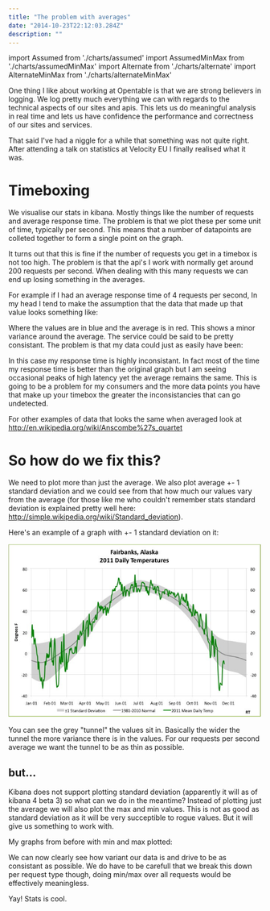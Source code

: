 ```yaml
---
title: "The problem with averages"
date: "2014-10-23T22:12:03.284Z"
description: ""
---
```


import Assumed from './charts/assumed'
import AssumedMinMax from './charts/assumedMinMax'
import Alternate from './charts/alternate'
import AlternateMinMax from './charts/alternateMinMax'

One thing I like about working at Opentable is that we are strong believers in logging. We log pretty much everything we can with regards to the technical aspects of our sites and apis. This lets us do meaningful analysis in real time and lets us have confidence the performance and correctness of our sites and services.

That said I've had a niggle for a while that something was not quite right. After attending a talk on statistics at Velocity EU I finally realised what it was.

# Timeboxing

We visualise our stats in kibana. Mostly things like the number of requests and average response time. The problem is that we plot these per some unit of time, typically per second. This means that a number of datapoints are colleted together to form a single point on the graph.

It turns out that this is fine if the number of requests you get in a timebox is not too high. The problem is that the api's I work with normally get around 200 requests per second. When dealing with this many requests we can end up losing something in the averages.

For example if I had an average response time of 4 requests per second, In my head I tend to make the assumption that the data that made up that value looks something like:

<Assumed/>

Where the values are in blue and the average is in red. This shows a minor variance around the average. The service could be said to be pretty consistant. The problem is that my data could just as easily have been:

<Alternate/>

In this case my response time is highly inconsistant. In fact most of the time my response time is better than the original graph but I am seeing occasional peaks of high latency yet the average remains the same. This is going to be a problem for my consumers and the more data points you have that make up your timebox the greater the inconsistancies that can go undetected.

For other examples of data that looks the same when averaged look at http://en.wikipedia.org/wiki/Anscombe%27s_quartet

# So how do we fix this?

We need to plot more than just the average. We also plot average +- 1 standard deviation and we could see from that how much our values vary from the average (for those like me who couldn't remember stats standard deviation is explained pretty well here: http://simple.wikipedia.org/wiki/Standard_deviation).

Here's an example of a graph with +- 1 standard deviation on it:

![Pafa deviation](./PAFA_2011_Nov_26.jpg)

You can see the grey "tunnel" the values sit in. Basically the wider the tunnel the more variance there is in the values. For our requests per second average we want the tunnel to be as thin as possible.

## but...

Kibana does not support plotting standard deviation (apparently it will as of kibana 4 beta 3) so what can we do in the meantime? Instead of plotting just the average we will also plot the max and min values. This is not as good as standard deviation as it will be very succeptible to rogue values. But it will give us something to work with.

My graphs from before with min and max plotted:

<AssumedMinMax/>

<AlternateMinMax/>

We can now clearly see how variant our data is and drive to be as consistant as possible. We do have to be carefull that we break this down per request type though, doing min/max over all requests would be effectively meaningless.

Yay! Stats is cool.
